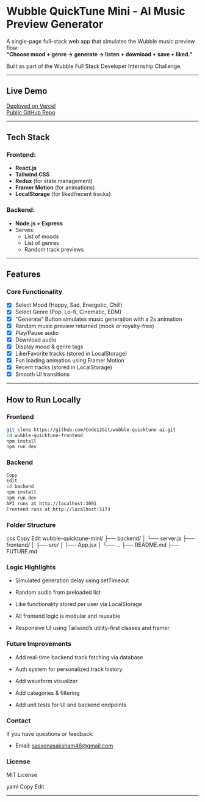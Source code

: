 #  Wubble QuickTune Mini - AI Music Preview Generator

A single-page full-stack web app that simulates the Wubble music preview flow:  
**“Choose mood + genre → generate → listen + download + save + liked.”**

Built as part of the Wubble Full Stack Developer Internship Challenge.

---

##  Live Demo

 [Deployed on Vercel](https://wubble-quicktune-ai-x6fl.vercel.app/)  
 [Public GitHub Repo](https://github.com/Code12Git/wubble-quicktune-ai)

---

##  Tech Stack

### Frontend:
- **React.js**
- **Tailwind CSS**
- **Redux** (for state management)
- **Framer Motion** (for animations)
- **LocalStorage** (for liked/recent tracks)

### Backend:
- **Node.js + Express**
- Serves:
  - List of moods
  - List of genres
  - Random track previews

---

##  Features

###  Core Functionality
- [x] Select Mood (Happy, Sad, Energetic, Chill)
- [x] Select Genre (Pop, Lo-fi, Cinematic, EDM)
- [x] "Generate" Button simulates music generation with a 2s animation
- [x] Random music preview returned (mock or royalty-free)
- [x] Play/Pause audio
- [x] Download audio
- [x] Display mood & genre tags
- [x] Like/Favorite tracks (stored in LocalStorage)
- [x] Fun loading animation using Framer Motion
- [x] Recent tracks (stored in LocalStorage)
- [x] Smooth UI transitions

---

##  How to Run Locally

###  Frontend

```bash
git clone https://github.com/Code12Git/wubble-quicktune-ai.git
cd wubble-quicktune-frontend
npm install
npm run dev
```

### Backend
``` bash
Copy
Edit
cd backend
npm install
npm run dev
API runs at http://localhost:3001
Frontend runs at http://localhost:5173
```
### Folder Structure
css
Copy
Edit
wubble-quicktune-mini/
├── backend/
│   └── server.js
├── frontend/
│   ├── src/
│   ├── App.jsx
│   └── ...
├── README.md
├── FUTURE.md
### Logic Highlights
- Simulated generation delay using setTimeout

- Random audio from preloaded list

- Like functionality stored per user via LocalStorage

- All frontend logic is modular and reusable

- Responsive UI using Tailwind’s utility-first classes and framer

### Future Improvements
- Add real-time backend track fetching via database

- Auth system for personalized track history

- Add waveform visualizer

- Add categories & filtering

- Add unit tests for UI and backend endpoints


### Contact
If you have questions or feedback:

- Email: sasxenasaksham46@gmail.com

### License
MIT License

yaml
Copy
Edit

---








